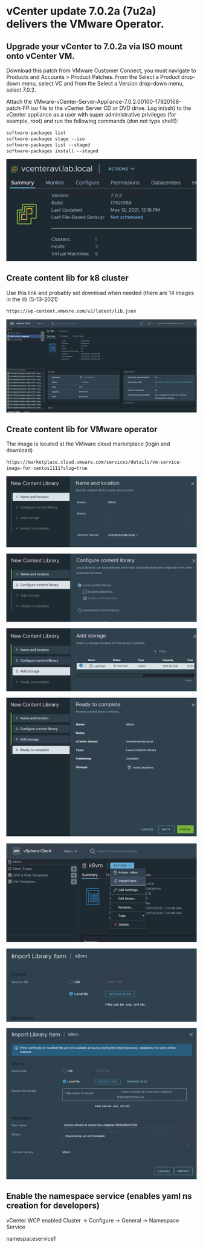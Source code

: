 # vCenter update 7.0.2a (7u2a) delivers the VMware Operator. 

## Upgrade your vCenter to 7.0.2a via ISO mount onto vCenter VM.

Download this patch from VMware Customer Connect, you must navigate to Products and Accounts > Product Patches. 
From the Select a Product drop-down menu, select VC and from the Select a Version drop-down menu, select 7.0.2.

Attach the VMware-vCenter-Server-Appliance-7.0.2.00100-17920168-patch-FP.iso file to the vCenter Server CD or DVD drive.
Log in(ssh) to the vCenter appliance as a user with super administrative privileges (for example, root) and run the following commands (don not type shell!):

```
software-packages list
software-packages stage --iso  
software-packages list --staged
software-packages install --staged
```
![Version](https://github.com/ogelbric/7u2a/blob/main/vCenterVersion.png)

## Create content lib for k8 cluster 

Use this link and probably set download when needed (there are 14 images in the lib (5-13-2021)
```
https://wp-content.vmware.com/v2/latest/lib.json
```
![Content lib for k8 guestclusters](https://github.com/ogelbric/7u2a/blob/main/contentlibfork8.png)

## Create content lib for VMware operator

The image is located at the VMware cloud marketplace (login and download)
```
https://marketplace.cloud.vmware.com/services/details/vm-service-image-for-centos1111?slug=true
```
![Content lib for VMware Operator1](https://github.com/ogelbric/7u2a/blob/main/contentlibforvmwareoperator1.png)

![Content lib for VMware Operator2](https://github.com/ogelbric/7u2a/blob/main/contentlibforvmwareoperator2.png)

![Content lib for VMware Operator3](https://github.com/ogelbric/7u2a/blob/main/contentlibforvmwareoperator3.png)

![Content lib for VMware Operator4](https://github.com/ogelbric/7u2a/blob/main/contentlibforvmwareoperator4.png)

![Content lib for VMware Operator5](https://github.com/ogelbric/7u2a/blob/main/contentlibforvmwareoperator5.png)

![Content lib for VMware Operator6](https://github.com/ogelbric/7u2a/blob/main/contentlibforvmwareoperator6.png)

![Content lib for VMware Operator7](https://github.com/ogelbric/7u2a/blob/main/contentlibforvmwareoperator7.png)

## Enable the namespace service (enables yaml ns creation for developers) 

vCenter WCP enabled Cluster -> Configure -> General -> Namespace Service

namespaceservice1




